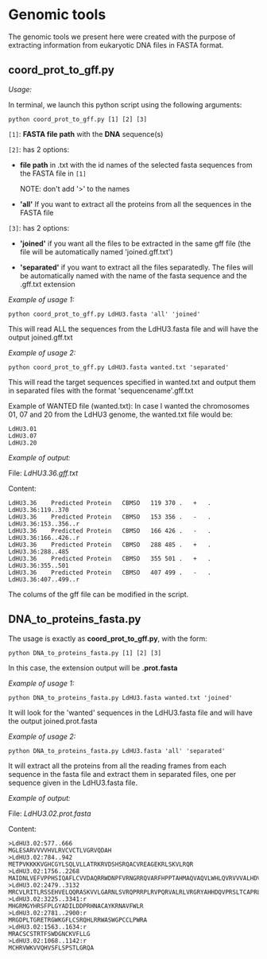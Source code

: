 # Genomic tools

The genomic tools we present here were created with the purpose of extracting information from eukaryotic DNA files in FASTA format.

## coord_prot_to_gff.py

_Usage:_

In terminal, we launch this python script using the following arguments:

`python coord_prot_to_gff.py [1] [2] [3]`

`[1]`: **FASTA file path** with the **DNA** sequence(s)

`[2]`: has 2 options:

- **file path** in .txt with the id names of the selected fasta sequences from the FASTA file in `[1]`

    NOTE: don't add '>' to the names

- **'all'**
If you want to extract all the proteins from all the sequences in the FASTA file


`[3]`: has 2 options:

- **'joined'** if you want all the files to be extracted in the same gff file (the file will be automatically named 'joined.gff.txt')
        
- **'separated'** if you want to extract all the files separatedly. 
The files will be automatically named with the name of the fasta sequence and the .gff.txt extension

_Example of usage 1:_

`python coord_prot_to_gff.py LdHU3.fasta 'all' 'joined'`

This will read ALL the sequences from the LdHU3.fasta file and will have the output joined.gff.txt

_Example of usage 2:_

`python coord_prot_to_gff.py LdHU3.fasta wanted.txt 'separated'`

This will read the target sequences specified in wanted.txt and output them in separated files with the format 'sequencename'.gff.txt

Example of WANTED file (wanted.txt): 
In case I wanted the chromosomes 01, 07 and 20 from the LdHU3 genome, the wanted.txt file would be:

```
LdHU3.01
LdHU3.07
LdHU3.20
```
_Example of output:_

File: _LdHU3.36.gff.txt_

Content:

```
LdHU3.36	Predicted Protein	CBMSO	119	370	.	+	.	LdHU3.36:119..370
LdHU3.36	Predicted Protein	CBMSO	153	356	.	-	.	LdHU3.36:153..356..r
LdHU3.36	Predicted Protein	CBMSO	166	426	.	-	.	LdHU3.36:166..426..r
LdHU3.36	Predicted Protein	CBMSO	288	485	.	+	.	LdHU3.36:288..485
LdHU3.36	Predicted Protein	CBMSO	355	501	.	+	.	LdHU3.36:355..501
LdHU3.36	Predicted Protein	CBMSO	407	499	.	-	.	LdHU3.36:407..499..r
```


The colums of the gff file can be modified in the script.

## DNA_to_proteins_fasta.py

The usage is exactly as **coord_prot_to_gff.py**, with the form:

`python DNA_to_proteins_fasta.py [1] [2] [3]`

In this case, the extension output will be **.prot.fasta**

_Example of usage 1:_

`python DNA_to_proteins_fasta.py LdHU3.fasta wanted.txt 'joined'`

It will look for the 'wanted' sequences in the LdHU3.fasta file and will have the output joined.prot.fasta

_Example of usage 2:_

`python DNA_to_proteins_fasta.py LdHU3.fasta 'all' 'separated'`

It will extract all the proteins from all the reading frames from each sequence in the fasta file and extract them in separated files, one per sequence given in the LdHU3.fasta file.

_Example of output:_

File: _LdHU3.02.prot.fasta_

Content:
```
>LdHU3.02:577..666
MGLESARVVVVHVLRVCVCTLVGRVQDAH
>LdHU3.02:784..942
METPVKKKKVGHCGYLSQLVLLATRKRVDSHSRQACVREAGEKRLSKVLRQR
>LdHU3.02:1756..2268
MAIDNLVEFVPPHSIQAFLCVVDAQRRWDNPFVRNGRRQVARFHPPTAHMAQVAQVLWHLQVRVVVALHDVRHVWEGSVRVVQPYHDLLSHAYFRRETPRYRIAHFFFVVGLRSVKKSSHSELRWCSASCHNAADTWHTYCAAAVKAGVTGSDNWAERAARGEVPSTRLA
>LdHU3.02:2479..3132
MRCVLRITLRSSEHVELQQRASKVVLGARNLSVRQPRRPLRVPQRVALRLVRGRYAHHDQVPRSLTCAPRLRRVDEAALLRVRLDHPLPPRQFSCYVHVVRHARHGKQHGPHEAQRRRCCREHRKPFQPLVSRPVSGSPRIRSNRRSVRHIVEAHRAVLVDHAQRPRRQLITVQSHQRVIFRGSKTALCGRQPLSSSLVVHENRKRRWKLRFTGRLL
>LdHU3.02:3225..3341:r
MHGRMGYHRSFPLGYADILDDPRHNACAYKRNAVFWLR
>LdHU3.02:2781..2900:r
MRGDPLTGRETRGWKGFLCSRQHLRRWASWGPCCLPWRA
>LdHU3.02:1563..1634:r
MRACSCSTRTFSWDGNCKVFLLG
>LdHU3.02:1068..1142:r
MCHRVWKVVQHVSFLSPSTLGRQA
```



